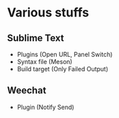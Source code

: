 # Various stuffs

## Sublime Text

* Plugins (Open URL, Panel Switch)
* Syntax file (Meson)
* Build target (Only Failed Output)

## Weechat

* Plugin (Notify Send)
